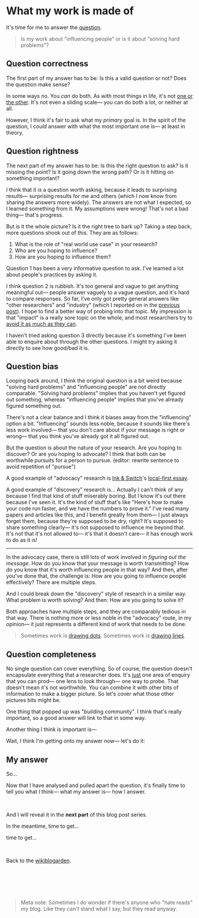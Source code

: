 # What my work is made of

It's time for me to answer the [question](https://www.todepond.com/wikiblogarden/blending/goals/community/).

> Is my work about “influencing people” or is it about “solving hard problems”?

## Question correctness

The first part of my answer has to be: Is this a valid question or not? Does the question make sense? 

In some ways no. You *can* do both. As with most things in life, it's not [one or the other](https://www.todepond.com/report/definitions-that-dont-matter/). It's not even a sliding scale— you can do both a lot, or neither at all.

However, I think it's fair to ask what my *primary* goal is. In the spirit of the question, I *could* answer with what the most important one is— at least in theory.

## Question rightness

The next part of my answer has to be: Is this the right question to ask? Is it missing the point? Is it going down the wrong path? Or is it hitting on something important? 

I think that it *is* a question worth asking, because it leads to surprising results— surprising results for me and others (which I now know from sharing the answers more widely). The answers are not what I expected, so I learned something from it. My assumptions were wrong! That's not a bad thing— that's progress. 

But is it the whole picture? Is it the right tree to bark up? Taking a step back, more questions shook out of this. They are as follows: 

1. What is the role of "real world use case" in your research? 
2. Who are you hoping to influence?
3. How are you hoping to influence them? 

Question 1 has been a very informative question to ask. I've learned a lot about people's practices by asking it. 

I think question 2 is rubbish. It's too general and vague to get anything meaningful out— people answer vaguely to a vague question, and it's hard to compare responses. So far, I've only got pretty general answers like "other researchers" and "industry" (which I reported on in the [previous post](https://www.todepond.com/wikiblogarden/blending/goals/community/)). I hope to find a better way of probing into that topic. My impression is that "impact" is a really sore topic on the whole, and most researchers try to [avoid it as much as they can](https://www.todepond.com/wikiblogarden/academia/style/true-for-you/).

I haven't tried asking question 3 directly because it's something I've been able to enquire about through the other questions. I might try asking it directly to see how good/bad it is.

## Question bias

Looping back around, I think the original question is a bit weird because "solving hard problems" and "influencing people" are not directly comparable. "Solving hard problems" implies that you haven't yet figured out something, whereas "influencing people" implies that you've already figured something out.

There's not a clear balance and I think it biases away from the "influencing" option a bit. "Influencing" sounds less noble, because it sounds like there's less work involved— that you don't care about if your message is right or wrong— that you think you've already got it all figured out.

But the question is about the nature of your research. Are you hoping to discover? Or are you hoping to advocate? I think that both can be worthwhile pursuits for a person to pursue. (editor: rewrite sentence to avoid repetition of "pursue")

A good example of "advocacy" research is [Ink & Switch](https://www.inkandswitch.com/)'s [local-first essay](https://www.inkandswitch.com/local-first/).

A good example of "discovery" research is... Actually I can't think of any because I find that kind of stuff miserably boring. But I know it's out there because I've seen it. It's the kind of stuff that's like "Here's how to make your code run faster, and we have the numbers to prove it." I've read many papers and articles like this, and I benefit greatly from them— I just always forget them, because they're supposed to be dry, right? It's supposed to share something clearly— it's not supposed to influence me beyond that. It's not that it's not allowed to— it's that it doesn't care— it has enough work to do as it is!

<hr>

In the advocacy case, there is still lots of work involved in *figuring out the message*. How do you know that your message is worth transmitting? How do you know that it's worth influencing people in that way? And then, after you've done that, the challenge is: How are you going to influence people effectively? There are multiple steps.

And I could break down the "discovery" style of research in a similar way. What problem is worth solving? And then: How are you going to solve it? 

Both approaches have multiple steps, and they are comparably tedious in that way. There is nothing more or less noble in the "advocacy" route, in my opinion— it just represents a different kind of work that needs to be done.

> Sometimes work is [drawing dots](https://www.todepond.com/wikiblogarden/blending/work/). Sometimes work is [drawing lines](https://www.todepond.com/wikiblogarden/my-wikiblogarden/no-more-ideas).

## Question completeness

No single question can cover everything. So of course, the question doesn't encapsulate everything that a researcher does. It's [just](https://www.todepond.com/wikiblogarden/better-computing/just/) one area of enquiry that you can prod— one lens to look through— one way to probe. That doesn't mean it's not worthwhile. You can combine it with other bits of information to make a bigger picture. So let's cover what those other pictures bits might be.

One thing that popped up was "building community". I think that's really important, so a good answer will link to that in some way. 

Another thing I think is important is—

Wait, I think I'm getting onto my answer now— let's do it: 

## My answer

So...

Now that I have analysed and pulled apart the question, it's finally time to tell you what I think— what my answer is— how I answer.

<br>

And I will reveal it in the **next part** of this blog post series.

In the meantime, time to get...

time to get...

<br>

Back to the [wikiblogarden](/wikiblogarden).

<br>

<br>

<br>

<br>

> Meta note: Sometimes I do wonder if there's anyone who "hate reads" my blog. Like they can't stand what I say, but they read anyway.

